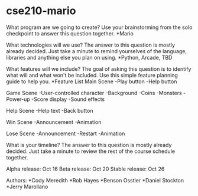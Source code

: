 # cse210-mario

What program are we going to create? Use your brainstorming from the solo checkpoint to answer this question together.
*Mario

What technologies will we use? The answer to this question is mostly already decided. Just take a minute to remind yourselves of the language, libraries and anything else you plan on using.
*Python, Arcade, TBD

What features will we include? The goal of asking this question is to identify what will and what won't be included. Use this simple feature planning guide to help you.
*Feature List
  Main Scene
    -Play button
    -Help button
  
  Game Scene
    -User-controlled character
    -Background
    -Coins
    -Monsters
    -Power-up
    -Score display
    -Sound effects
  
  Help Scene
    -Help text
    -Back button
 
  Win Scene
    -Announcement
    -Animation
    
  Lose Scene
    -Announcement
    -Restart
    -Animation

What is your timeline? The answer to this question is mostly already decided. Just take a minute to review the rest of the course schedule together.

Alpha release: Oct 16
Beta release: Oct 20
Stable release: Oct 26

Authors:
*Cody Meredith
*Rob Hayes
*Benson Osstler
*Daniel Stockton
*Jerry Marollano
